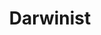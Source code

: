---
layout: cover
title: Darwinist
hero_image: /assets/hospital-ward.jpg
hero_tagline: "Empowering Healthcare with Seamless Technology"
hero_subtext: "We <span style='color: #6cc494'>develop</span>, <span style='color: #6cc494'>distribute</span>, and <span style='color: #6cc494'>support</span> tailored medical software solutions for healthcare"
cards_title: "Our Technologies"
cards_widget:
  - title: DICOM Solutions
    description: Best-in-class applications for radiology and medical imaging.
    image: /assets/images/dicom-logo.png
  - title: HL7 FHIR Integration
    description: Seamless interoperability with modern healthcare standards.
    image: /assets/images/fhir-logo.png
  - title: Secure Cloud Deployment
    description: Scalable, compliant, and secure cloud solutions for healthcare.
    image: /assets/images/azure-logo.png
  - title: Laurel Bridge Software
    description: Dicom Interoperability and Routing solutions
    image: /assets/images/laurel-bridge-logo.png
  - title: medDream Radiology Viewer
    description: Zero Footprint, HTML5 medical imaging viewer.
    image: /assets/images/meddream-logo.png
  - title: Python
    description: The worlds most popular programming language.
    image: /assets/images/python-logo.png
  - title: Flask
    description: A web and api framework for Python.
    image: /assets/images/flask-logo.png
  - title: Bootstrap
    description: A simple yet powerful web display framework.
    image: /assets/images/bootstrap-logo.png
about_text: true
about_title: "Next-generation clinical information system purpose-built for the realities of modern care delivery."

about_items:
  - title: "Clinical Information System"
    image: "assets/images/letterboxes/clinical-information-system.png"
    strapline: "FHIR-native clinical data and workflow backbone"
    cost: "£1 per patient per year"
    price: "£1"
    features:
      - "Rapid pathway development"
      - "Built on FHIR UK Core from day one"
      - "End-to-end patient record management"
      - "Seamless interoperability"
      - "Zero integration fees or consulting overhead"

  - title: "Radiology Module"
    image: "assets/images/letterboxes/radiology.png"
    strapline: "A single open-standard system for radiology"
    cost: "+£2 per patient per year"
    price: "£2"
    features:
      - "Built on DicomWeb open standard"
      - "Enables advanced teleradiology workflows"
      - "Integrates AI as teleradiology services"
      - "High-performance image viewer"
      - "AI Medical device authoring tools"
    


  - title: "Summary AI Module"
    image: "assets/images/letterboxes/ai_summary.png"
    strapline: "Longitudinal patient record summaries"
    cost: "+£3 per patient per year"
    price: "£3"
    features:
      - "Clinician-validated summaries"
      - "Discharge notes, letters & care plans"
      - "Doctor in the loop AI workflows"
      - "Fully auditable AI pathways"
      - "AI Medical device authoring tools"



about_items_old:
  - icon: "fas fa-cogs"
    title: "Technical Integration"
    text: "Darwinist offers a streamlined solution for implementing game changing healthcare software tools into clinical settings. We simplify the deployment and management of multiple concurrent applications, using our engineering expertise to provide seamless integration into existing IT systems."
  - icon: "fas fa-handshake"
    title: "Strategic Partnership"
    text: "We recognise the position of hospital IT and procurement teams as key stakeholders in the implementation and adoption of new technologies. By bringing together a fragmented market and standardising deployment workflows, we reduce in house technical burdens and drive compelling business cases for hospital management."
  - icon: "fas fa-cloud"
    title: "Flexible Solutions"
    text: "Darwinist provides flexible, scalable, and compliant integration solutions. Whether on-premises or in the cloud, we provide the technical expertise needed to bring cutting-edge solutions to healthcare systems of all sizes."
gallery:
  - /assets/bolton-mri-scanner.jpg
  - /assets/radiographer-buckinghamshire.jpg
cta_text: Ready to transform your healthcare IT?
cta_button: Contact Us
cta_link: mailto:info@darwinist.io
---